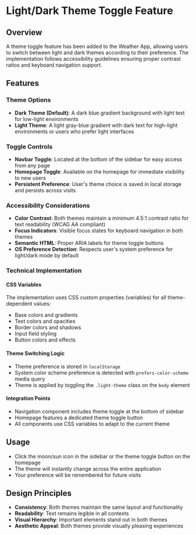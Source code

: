 # Light/Dark Theme Toggle Feature

## Overview
A theme toggle feature has been added to the Weather App, allowing users to switch between light and dark themes according to their preference. The implementation follows accessibility guidelines ensuring proper contrast ratios and keyboard navigation support.

## Features

### Theme Options
- **Dark Theme (Default)**: A dark blue gradient background with light text for low-light environments
- **Light Theme**: A light gray-blue gradient with dark text for high-light environments or users who prefer light interfaces

### Toggle Controls
- **Navbar Toggle**: Located at the bottom of the sidebar for easy access from any page
- **Homepage Toggle**: Available on the homepage for immediate visibility to new users
- **Persistent Preference**: User's theme choice is saved in local storage and persists across visits

### Accessibility Considerations
- **Color Contrast**: Both themes maintain a minimum 4.5:1 contrast ratio for text readability (WCAG AA compliant)
- **Focus Indicators**: Visible focus states for keyboard navigation in both themes
- **Semantic HTML**: Proper ARIA labels for theme toggle buttons
- **OS Preference Detection**: Respects user's system preference for light/dark mode by default

### Technical Implementation

#### CSS Variables
The implementation uses CSS custom properties (variables) for all theme-dependent values:
- Base colors and gradients
- Text colors and opacities
- Border colors and shadows
- Input field styling
- Button colors and effects

#### Theme Switching Logic
- Theme preference is stored in `localStorage`
- System color scheme preference is detected with `prefers-color-scheme` media query
- Theme is applied by toggling the `.light-theme` class on the `body` element

#### Integration Points
- Navigation component includes theme toggle at the bottom of sidebar
- Homepage features a dedicated theme toggle button
- All components use CSS variables to adapt to the current theme

## Usage
- Click the moon/sun icon in the sidebar or the theme toggle button on the homepage
- The theme will instantly change across the entire application
- Your preference will be remembered for future visits

## Design Principles
- **Consistency**: Both themes maintain the same layout and functionality
- **Readability**: Text remains legible in all contexts
- **Visual Hierarchy**: Important elements stand out in both themes
- **Aesthetic Appeal**: Both themes provide visually pleasing experiences 